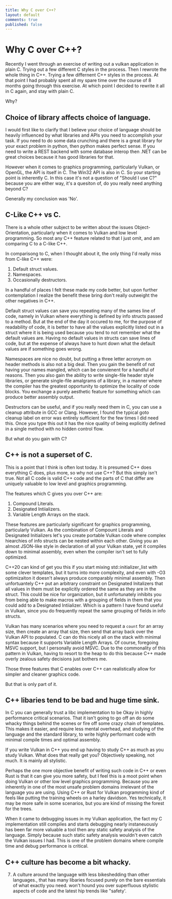 ```yaml
---
title: Why C over C++?
layout: default
comments: true
published: false
---
```


# Why C over C++?

Recently I went through an exercise of writing out a vulkan application in plain C. Trying out a few different C styles in the process. Then I rewrote the whole thing in C++. Trying a few differnent C++ styles in the process. At that point I had probably spent all my spare time over the course of 8 months going through this exercise. At which point I decided to rewrite it all in C again, and stay with plain C.

Why?

## Choice of library affects choice of language.

I would first like to clarify that I believe your choice of language should be heavily influenced by what libraries and APIs you need to accomplish your task. If you need to do some data crunching and there is a great library for your exact problem in python, then python makes perfect sense. If you need to write a REST backend with some database interop then .NET can be great choices because it has good libraries for that.

However when it comes to graphics programming, particularly Vulkan, or OpenGL, the API is itself in C. The Win32 API is also in C. So your starting point is inherently C. In this case it's not a question of "Should I use C?" because you are either way, it's a quesiton of, do you really need anything beyond C?

Generally my conclusion was 'No'.

## C-Like C++ vs C.

There is a whole other subject to be written about the issues Object-Orientation, particularly when it comes to Vulkan and low level programming. So most any C++ feature related to that I just omit, and am comparing C to a C-like C++.

In comparisong to C, when I thought about it, the only thing I'd really miss from C-like C++ were:

1. Default struct values.
2. Namespaces.
3. Occasionally destructors.

In a handful of places I felt these made my code better, but upon further contemplation I realize the benefit these bring don't really outweight the other negatives in C++.

Default struct values can save you repeating many of the sames line of code, namely in Vulkan where everything is defined by info structs passed to a method. But at the end of the day it occured to me, for the purpose of readability of code, it is better to have all the values explicitly listed out in a struct where it is being used because you tend to not remember what the default values are. Having no default values in structs can save lines of code, but at the expense of always have to hunt down what the default values are if something goes wrong.

Namespaces are nice no doubt, but putting a three letter acronym on header methods is also not a big deal. Then you gain the benefit of not having your names mangled, which can be convienent for a handful of reasons. Then you also gain the ability to write single-file header style libraries, or generate single-file amalgrams of a library, in a manner where the compiler has the greatest opportunity to optimize the locality of code blocks. You exchange a purely aesthetic feature for something which can produce better assembly output.

Destructors can be useful, and if you really need them in C, you can use a cleanup attribute in GCC or Clang. However, I found the typical goto cleanup label on error was entirely sufficient for the few times I did need this. Once you type this out it has the nice quality of being explicitly defined in a single method with no hidden control flow.

But what do you gain with C?

## C++ is not a superset of C.

This is a point that I think is often lost today. It is presumed C++ does everything C does, plus more, so why not use C++? But this simply isn't true. Not all C code is valid C++ code and the parts of C that differ are uniquely valuable to low level and graphics programming.

The features which C gives you over C++ are:
1. Compound Literals.
2. Designated Intiializers.
3. Variable Length Arrays on the stack.

These features are particularly significant for graphics programming, particularly Vulkan. As the combination of Compount Literals and Designated Initializers let's you create portable Vulkan code where complex hiearchies of info structs can be nested within each other. Giving you an almost JSON-like style in declaration of all your Vulkan state, yet it compiles down to minimal assembly, even when the compiler isn't set to fully optimized. 

C++20 can kind of get you this if you start mixing std::initializer_list with some clever templates, but it turns into more complexity, and even with -O3 optimizaiton it doesn't always produce comparably minimal assembly. Then unfortuantely C++ put an arbitrary constraint on Designated Initalizers that all values in them must be explicitly ordered the same as they are in the struct. This could be nice for organization, but it unfortunately inhibits you from being able to make macros with a grouping of fields in them that you could add to a Designated Intiializer. Which is a pattern I have found useful in Vulkan, since you do frequently repeat the same grouping of fields in info structs.

Vulkan has many scenarios where you need to request a `count` for an array size, then create an array that size, then send that array back over the Vulkan API to populated. C can do this nicely all on the stack with minimal syntax because it supports Variable Length Arrays. Of course, foregoing MSVC support, but I personally avoid MSVC. Due to the commonality of this pattern in Vulkan, having to resort to the heap to do this because C++ made overly zealous safety decisions just bothers me. 

Those three features that C enables over C++ can realistically allow for simpler and cleaner graphics code. 

But that is only part of it.

##  C++ libaries tend to be bad and huge time sink. 
   
In C you can generally trust a libc implementation to be Okay in highly performance critical scenarios. That it isn't going to go off an do some whacky things behind the scenes or fire off some crazy chain of templates. This makes it easier, and require less mental overhead, and studying of the language and the standard library, to write highly performant code with minimal compile times and optimal assembly.

If you write Vulkan in C++ you end up having to study C++ as much as you study Vulkan. What does that really get you? Objectively speaking, not much. It is mainly all stylistic. 

Perhaps the one more objective benefit of writing such code in C++ or even Rust is that it can give you more safety, but I feel this is a moot point when doing Vulkan or other low level graphics programming. Because you are inherently in one of the most unsafe problem domains irrelevant of the language you are using. Using C++ or Rust for Vulkan programming kind of feels like putting the training wheels on a harley davidson. Yes technically, it may be more safe in some scenarios, but you are kind of missing the forest for the trees.
  
When it came to debugging issues in my Vulkan application, the fact my C implementation still compiles and starts debugging nearly instaneuously has been far more valuable a tool then any static safety analysis of the language. Simply because such static safety analysis wouldn't even catch the Vulkan issues I had. This is one of the problem domains where compile time and debug performance is critical.

##  C++ culture has become a bit whacky.
  
7. A culture around the language with less bikeshedding than other languages., that has many libaries focused purely on the bare essentials of what exactly you need.  won't hound you over superfluous stylistic aspects of code and the latest hip trends like "safety'.
